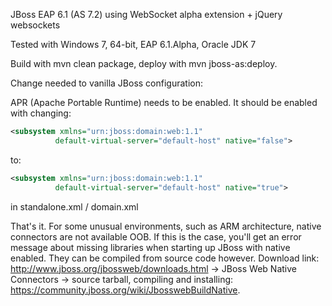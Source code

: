 JBoss EAP 6.1 (AS 7.2) using WebSocket alpha extension + jQuery websockets

Tested with Windows 7, 64-bit, EAP 6.1.Alpha, Oracle JDK 7

Build with mvn clean package, deploy with mvn jboss-as:deploy.

Change needed to vanilla JBoss configuration:

APR (Apache Portable Runtime) needs to be enabled. It should be enabled with changing:

```xml
<subsystem xmlns="urn:jboss:domain:web:1.1"
          default-virtual-server="default-host" native="false">
```
to:

```xml
<subsystem xmlns="urn:jboss:domain:web:1.1"
          default-virtual-server="default-host" native="true">
```
in standalone.xml / domain.xml

That's it. For some unusual environments, such as ARM architecture, native connectors are not available OOB.
If this is the case, you'll get an error message about missing libraries when starting up JBoss with
native enabled. They can be compiled from source code however. Download link: http://www.jboss.org/jbossweb/downloads.html ->
JBoss Web Native Connectors -> source tarball, compiling and installing: https://community.jboss.org/wiki/JbosswebBuildNative.